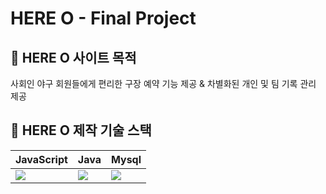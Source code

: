 

# HERE O - Final Project

## :rocket: HERE O 사이트 목적

사회인 야구 회원들에게 편리한 구장 예약 기능 제공 & 차별화된 개인 및 팀 기록 관리 제공

## :hammer: HERE O 제작 기술 스택

| JavaScript                                             | Java                                             | Mysql                                                                                                                    |
| ------------------------------------------------------ | ------------------------------------------------ | ------------------------------------------------------------------------------------------------------------------------ |
|   <img src="https://img.shields.io/badge/javascript-F7DF1E?style=for-the-badge&logo=javascript&logoColor=black">   |   <img src="https://img.shields.io/badge/java-007396?style=for-the-badge&logo=java&logoColor=white"> | <img src="https://img.shields.io/badge/mysql-4479A1?style=for-the-badge&logo=mysql&logoColor=white">  |
